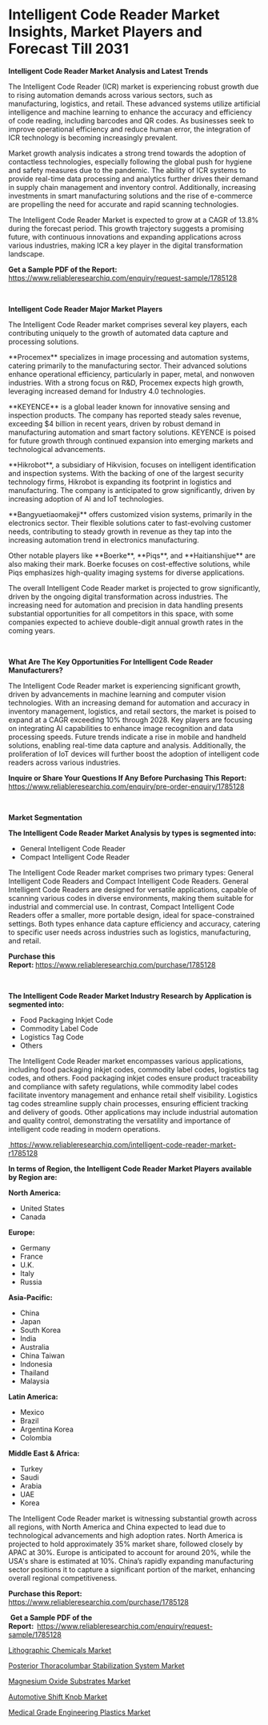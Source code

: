 <p><h1>Intelligent Code Reader Market Insights, Market Players and Forecast Till 2031</h1></p><p><strong>Intelligent Code Reader Market Analysis and Latest Trends</strong></p>
<p><p>The Intelligent Code Reader (ICR) market is experiencing robust growth due to rising automation demands across various sectors, such as manufacturing, logistics, and retail. These advanced systems utilize artificial intelligence and machine learning to enhance the accuracy and efficiency of code reading, including barcodes and QR codes. As businesses seek to improve operational efficiency and reduce human error, the integration of ICR technology is becoming increasingly prevalent.</p><p>Market growth analysis indicates a strong trend towards the adoption of contactless technologies, especially following the global push for hygiene and safety measures due to the pandemic. The ability of ICR systems to provide real-time data processing and analytics further drives their demand in supply chain management and inventory control. Additionally, increasing investments in smart manufacturing solutions and the rise of e-commerce are propelling the need for accurate and rapid scanning technologies.</p><p>The Intelligent Code Reader Market is expected to grow at a CAGR of 13.8% during the forecast period. This growth trajectory suggests a promising future, with continuous innovations and expanding applications across various industries, making ICR a key player in the digital transformation landscape.</p></p>
<p><strong>Get a Sample PDF of the Report:&nbsp;</strong> <a href="https://www.reliableresearchiq.com/enquiry/request-sample/1785128?utm_campaign=1106&utm_medium=2&utm_source=Github&utm_content=ia&utm_term=13102024&utm_id=intelligent-code-reader">https://www.reliableresearchiq.com/enquiry/request-sample/1785128</a></p>
<p>&nbsp;</p>
<p><strong>Intelligent Code Reader Major Market Players</strong></p>
<p><p>The Intelligent Code Reader market comprises several key players, each contributing uniquely to the growth of automated data capture and processing solutions.</p><p>**Procemex** specializes in image processing and automation systems, catering primarily to the manufacturing sector. Their advanced solutions enhance operational efficiency, particularly in paper, metal, and nonwoven industries. With a strong focus on R&D, Procemex expects high growth, leveraging increased demand for Industry 4.0 technologies.</p><p>**KEYENCE** is a global leader known for innovative sensing and inspection products. The company has reported steady sales revenue, exceeding $4 billion in recent years, driven by robust demand in manufacturing automation and smart factory solutions. KEYENCE is poised for future growth through continued expansion into emerging markets and technological advancements.</p><p>**Hikrobot**, a subsidiary of Hikvision, focuses on intelligent identification and inspection systems. With the backing of one of the largest security technology firms, Hikrobot is expanding its footprint in logistics and manufacturing. The company is anticipated to grow significantly, driven by increasing adoption of AI and IoT technologies.</p><p>**Bangyuetiaomakeji** offers customized vision systems, primarily in the electronics sector. Their flexible solutions cater to fast-evolving customer needs, contributing to steady growth in revenue as they tap into the increasing automation trend in electronics manufacturing.</p><p>Other notable players like **Boerke**, **Piqs**, and **Haitianshijue** are also making their mark. Boerke focuses on cost-effective solutions, while Piqs emphasizes high-quality imaging systems for diverse applications. </p><p>The overall Intelligent Code Reader market is projected to grow significantly, driven by the ongoing digital transformation across industries. The increasing need for automation and precision in data handling presents substantial opportunities for all competitors in this space, with some companies expected to achieve double-digit annual growth rates in the coming years.</p></p>
<p>&nbsp;</p>
<p><strong>What Are The Key Opportunities For Intelligent Code Reader Manufacturers?</strong></p>
<p><p>The Intelligent Code Reader market is experiencing significant growth, driven by advancements in machine learning and computer vision technologies. With an increasing demand for automation and accuracy in inventory management, logistics, and retail sectors, the market is poised to expand at a CAGR exceeding 10% through 2028. Key players are focusing on integrating AI capabilities to enhance image recognition and data processing speeds. Future trends indicate a rise in mobile and handheld solutions, enabling real-time data capture and analysis. Additionally, the proliferation of IoT devices will further boost the adoption of intelligent code readers across various industries.</p></p>
<p><strong>Inquire or Share Your Questions If Any Before Purchasing This Report:</strong> <a href="https://www.reliableresearchiq.com/enquiry/pre-order-enquiry/1785128?utm_campaign=1106&utm_medium=2&utm_source=Github&utm_content=ia&utm_term=13102024&utm_id=intelligent-code-reader">https://www.reliableresearchiq.com/enquiry/pre-order-enquiry/1785128</a></p>
<p>&nbsp;</p>
<p><strong>Market Segmentation</strong></p>
<p><strong>The Intelligent Code Reader Market Analysis by types is segmented into:</strong></p>
<p><ul><li>General Intelligent Code Reader</li><li>Compact Intelligent Code Reader</li></ul></p>
<p><p>The Intelligent Code Reader market comprises two primary types: General Intelligent Code Readers and Compact Intelligent Code Readers. General Intelligent Code Readers are designed for versatile applications, capable of scanning various codes in diverse environments, making them suitable for industrial and commercial use. In contrast, Compact Intelligent Code Readers offer a smaller, more portable design, ideal for space-constrained settings. Both types enhance data capture efficiency and accuracy, catering to specific user needs across industries such as logistics, manufacturing, and retail.</p></p>
<p><strong>Purchase this Report:&nbsp;</strong><a href="https://www.reliableresearchiq.com/purchase/1785128?utm_campaign=1106&utm_medium=2&utm_source=Github&utm_content=ia&utm_term=13102024&utm_id=intelligent-code-reader">https://www.reliableresearchiq.com/purchase/1785128</a></p>
<p>&nbsp;</p>
<p><strong>The Intelligent Code Reader Market Industry Research by Application is segmented into:</strong></p>
<p><ul><li>Food Packaging Inkjet Code</li><li>Commodity Label Code</li><li>Logistics Tag Code</li><li>Others</li></ul></p>
<p><p>The Intelligent Code Reader market encompasses various applications, including food packaging inkjet codes, commodity label codes, logistics tag codes, and others. Food packaging inkjet codes ensure product traceability and compliance with safety regulations, while commodity label codes facilitate inventory management and enhance retail shelf visibility. Logistics tag codes streamline supply chain processes, ensuring efficient tracking and delivery of goods. Other applications may include industrial automation and quality control, demonstrating the versatility and importance of intelligent code reading in modern operations.</p></p>
<p><a href="https://www.reliableresearchiq.com/intelligent-code-reader-market-r1785128?utm_campaign=1106&utm_medium=2&utm_source=Github&utm_content=ia&utm_term=13102024&utm_id=intelligent-code-reader">&nbsp;https://www.reliableresearchiq.com/intelligent-code-reader-market-r1785128</a></p>
<p><strong>In terms of Region, the Intelligent Code Reader Market Players available by Region are:</strong></p>
<p>
    <p> <strong> North America: </strong>
        <ul>
            <li>United States</li>
            <li>Canada</li>
        </ul>
        </p> 
    <p> <strong> Europe: </strong>
        <ul>
            <li>Germany</li>
            <li>France</li>
            <li>U.K.</li>
            <li>Italy</li>
            <li>Russia</li>
        </ul>
        </p> 
    <p> <strong> Asia-Pacific: </strong>
        <ul>
            <li>China</li>
            <li>Japan</li>
            <li>South Korea</li>
            <li>India</li>
            <li>Australia</li>
            <li>China Taiwan</li>
            <li>Indonesia</li>
            <li>Thailand</li>
            <li>Malaysia</li>
        </ul>
        </p> 
    <p> <strong> Latin America: </strong>
        <ul>
            <li>Mexico</li>
            <li>Brazil</li>
            <li>Argentina Korea</li>
            <li>Colombia</li>
        </ul>
        </p> 
    <p> <strong> Middle East & Africa: </strong>
        <ul>
            <li>Turkey</li>
            <li>Saudi</li>
            <li>Arabia</li>
            <li>UAE</li>
            <li>Korea</li>
        </ul>
    </p>
    </p>
<p><p>The Intelligent Code Reader market is witnessing substantial growth across all regions, with North America and China expected to lead due to technological advancements and high adoption rates. North America is projected to hold approximately 35% market share, followed closely by APAC at 30%. Europe is anticipated to account for around 20%, while the USA's share is estimated at 10%. China’s rapidly expanding manufacturing sector positions it to capture a significant portion of the market, enhancing overall regional competitiveness.</p></p>
<p><strong>Purchase this Report: </strong><a href="https://www.reliableresearchiq.com/purchase/1785128?utm_campaign=1106&utm_medium=2&utm_source=Github&utm_content=ia&utm_term=13102024&utm_id=intelligent-code-reader">https://www.reliableresearchiq.com/purchase/1785128</a></p>
<p>&nbsp;<strong>Get a Sample PDF of the Report:&nbsp;&nbsp;</strong><a href="https://www.reliableresearchiq.com/enquiry/request-sample/1785128?utm_campaign=1106&utm_medium=2&utm_source=Github&utm_content=ia&utm_term=13102024&utm_id=intelligent-code-reader">https://www.reliableresearchiq.com/enquiry/request-sample/1785128</a></p>
<p><strong></strong></p>
<p><p><a href="https://www.linkedin.com/pulse/global-lithographic-chemicals-market-sector-types-applications-orbvf?utm_campaign=1106&utm_medium=2&utm_source=Github&utm_content=ia&utm_term=13102024&utm_id=intelligent-code-reader">Lithographic Chemicals Market</a></p><p><a href="https://github.com/fratgqppizur/Market-Research-Report-List-1/blob/main/posterior-thoracolumbar-stabilization-system-market.md?utm_campaign=1106&utm_medium=2&utm_source=Github&utm_content=ia&utm_term=13102024&utm_id=intelligent-code-reader">Posterior Thoracolumbar Stabilization System Market</a></p><p><a href="https://www.linkedin.com/pulse/magnesium-oxide-substrates-market-size-type-thinthickness-below-8jvmf?utm_campaign=1106&utm_medium=2&utm_source=Github&utm_content=ia&utm_term=13102024&utm_id=intelligent-code-reader">Magnesium Oxide Substrates Market</a></p><p><a href="https://www.linkedin.com/pulse/automotive-shift-knob-market-outlook-complete-industry-ovuae?utm_campaign=1106&utm_medium=2&utm_source=Github&utm_content=ia&utm_term=13102024&utm_id=intelligent-code-reader">Automotive Shift Knob Market</a></p><p><a href="https://github.com/hentonwytandusyl0/Market-Research-Report-List-1/blob/main/medical-grade-engineering-plastics-market.md?utm_campaign=1106&utm_medium=2&utm_source=Github&utm_content=ia&utm_term=13102024&utm_id=intelligent-code-reader">Medical Grade Engineering Plastics Market</a></p></p>